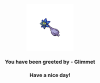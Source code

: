 <p align="center">
            <img src="https://raw.githubusercontent.com/PokeAPI/sprites/master/sprites/pokemon/969.png" width="150" height="150">
          </p>
          <h3 align="center">You have been greeted by - <b>Glimmet</b></h3>
          <h3 align="center">Have a nice day!</h3>
        